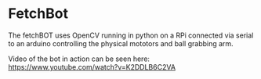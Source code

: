# FetchBot

The fetchBOT uses OpenCV running in python on a RPi connected via serial to an arduino controlling the physical mototors and ball grabbing arm. 

Video of the bot in action can be seen here:
https://www.youtube.com/watch?v=K2DDLB6C2VA

